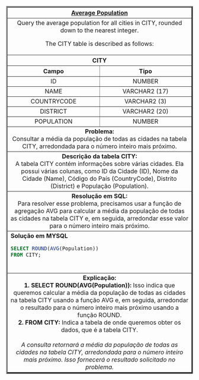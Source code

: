   <table width="100%" border="3" cellspacing="0" cellpadding="8">
    <tr>
      <th colspan="2"><a href="https://www.hackerrank.com/challenges/average-population/">Average Population</a></th>
    </tr>
    
  <tr>
      <td colspan="2" align="center">Query the average population for all cities in CITY, rounded down to the nearest integer.

The CITY table is described as follows:<br>
    </td>
  </tr>
    
  <tr>
    <th colspan="2">CITY</th>
  </tr>
  
  <tr>
    <th width="50%" align="center">Campo</th>
    <th width="50%" align="center">Tipo</th>
  </tr>
  
  <tr>
    <td width="50%" align="center">ID</td>
    <td width="50%" align="center">NUMBER</td>
  </tr>
  
  <tr>
    <td width="50%" align="center">NAME</td>
    <td width="50%" align="center">VARCHAR2 (17)</td>
  </tr>
  
  <tr>
    <td width="50%" align="center">COUNTRYCODE</td>
    <td width="50%" align="center">VARCHAR2 (3)</td>
  </tr>
  
  <tr>
    <td width="50%" align="center">DISTRICT</td>
    <td width="50%" align="center">VARCHAR2 (20)</td>
  </tr>
  
  <tr>
    <td width="50%" align="center">POPULATION</td>
    <td width="50%" align="center">NUMBER</td>
  </tr>
    
  <tr>
      <td colspan="2"  align="center"><b>Problema:</b><br>Consultar a média da população de todas as cidades na tabela CITY, arredondada para o número inteiro mais próximo.</td>
  </tr>
    
  <tr>
      <td colspan="2"  align="center"><b>Descrição da tabela CITY:</b><br>A tabela CITY contém informações sobre várias cidades. Ela possui várias colunas, como ID da Cidade (ID), Nome da Cidade (Name), Código do País (CountryCode), Distrito (District) e População (Population).</td>
  </tr>
    
  <tr>
      <td colspan="2"  align="center"><b>Resolução em SQL:</b><br>Para resolver esse problema, precisamos usar a função de agregação AVG para calcular a média da população de todas as cidades na tabela CITY e, em seguida, arredondar esse valor para o número inteiro mais próximo.</td>
  </tr>
    
  <tr>
      <td colspan="2"  align="left">
        <b>Solução em MYSQL</b><br>
        
  ```sql
  SELECT ROUND(AVG(Population))
  FROM CITY;
  ```
  <br>
    </td>
  </tr>
    
  <tr>
    <td colspan="2"  align="center">
    <b>Explicação:</b><br>
    <b>1. SELECT ROUND(AVG(Population)):</b> Isso indica que queremos calcular a média da população de todas as cidades na tabela CITY usando a função AVG e, em seguida, arredondar o resultado para o número inteiro mais próximo usando a função ROUND.<br>
    <b>2. FROM CITY:</b> Indica a tabela de onde queremos obter os dados, que é a tabela CITY.<br>
    <br>
    <i>A consulta retornará a média da população de todas as cidades na tabela CITY, arredondada para o número inteiro mais próximo. Isso fornecerá o resultado solicitado no problema.</i>
    </td>
  </tr>
    
  </table>
